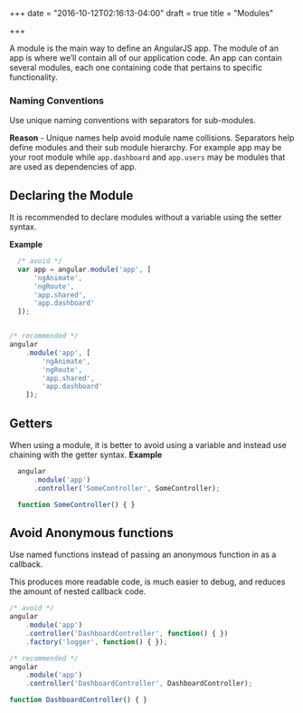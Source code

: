 +++
date = "2016-10-12T02:16:13-04:00"
draft = true
title = "Modules"

+++

A module is the main way to define an AngularJS app. The module of an app is where
we’ll contain all of our application code. An app can contain several modules, each one containing code that pertains to specific functionality.

### Naming Conventions
Use unique naming conventions with separators for sub-modules.

<b>Reason</b> - Unique names help avoid module name collisions. Separators help define modules and their sub module hierarchy. For example app may be your root module while `app.dashboard` and `app.users` may be modules that are used as dependencies of app.

## Declaring the Module
It is recommended to declare modules without a variable using the setter syntax.

<b>Example</b>

```javascript
  /* avoid */
  var app = angular.module('app', [
      'ngAnimate',
      'ngRoute',
      'app.shared',
      'app.dashboard'
  ]);
```

```javascript

/* recommended */
angular
    .module('app', [
        'ngAnimate',
        'ngRoute',
        'app.shared',
        'app.dashboard'
    ]);

```

## Getters
When using a module, it is better to avoid using a variable and instead use chaining with the getter syntax.
<b>Example</b>

```javascript
  angular
      .module('app')
      .controller('SomeController', SomeController);

  function SomeController() { }

```

## Avoid Anonymous functions

Use named functions instead of passing an anonymous function in as a callback.

This produces more readable code, is much easier to debug, and reduces the amount of nested callback code.

```javascript
/* avoid */
angular
    .module('app')
    .controller('DashboardController', function() { })
    .factory('logger', function() { });

```

```javascript
/* recommended */
angular
    .module('app')
    .controller('DashboardController', DashboardController);

function DashboardController() { }

```
